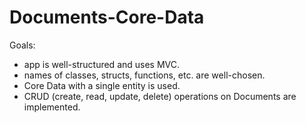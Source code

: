 # Documents-Core-Data
Goals:  
* app is well-structured and uses MVC. 
* names of classes, structs, functions, etc. are well-chosen. 
* Core Data with a single entity is used. 
* CRUD (create, read, update, delete) operations on Documents are implemented.
